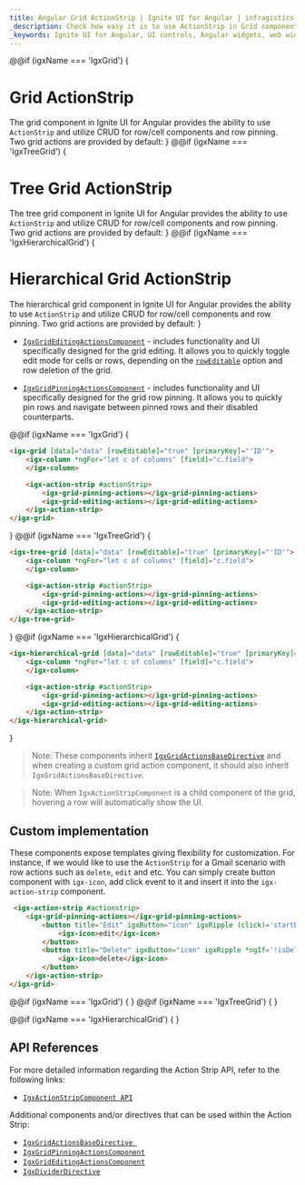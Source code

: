 ```yaml
---
title: Angular Grid ActionStrip | Ignite UI for Angular | infragistics 
_description: Check how easy it is to use ActionStrip in Grid component to achieve row actions
_keywords: Ignite UI for Angular, UI controls, Angular widgets, web widgets, UI widgets, Angular, Native Angular Components Suite, Native Angular Controls, Native Angular Components Library, Angular ActionStrip components, Angular ActionStrip directives, Angular ActionStrip controls
---
```

@@if (igxName === 'IgxGrid') {
# Grid ActionStrip

The grid component in Ignite UI for Angular provides the ability to use `ActionStrip` and utilize CRUD for row/cell components and row pinning.
Two grid actions are provided by default:
}
@@if (igxName === 'IgxTreeGrid') {
# Tree Grid ActionStrip

The tree grid component in Ignite UI for Angular provides the ability to use `ActionStrip` and utilize CRUD for row/cell components and row pinning.
Two grid actions are provided by default:
}
@@if (igxName === 'IgxHierarchicalGrid') {
# Hierarchical Grid ActionStrip

The hierarchical grid component in Ignite UI for Angular provides the ability to use `ActionStrip` and utilize CRUD for row/cell components and row pinning.
Two grid actions are provided by default:
}

- [`IgxGridEditingActionsComponent`]({environment:angularApiUrl}/classes/igxgrideditingactionscomponent.html) - includes functionality and UI specifically designed for the grid editing. It allows you to quickly toggle edit mode for cells or rows, depending on the [`rowEditable`]({environment:angularApiUrl}/classes/IgxGridComponent.html#rowEditable) option and row deletion of the grid.

- [`IgxGridPinningActionsComponent`]({environment:angularApiUrl}/classes/igxgridpinningactionscomponent.html) - includes functionality and UI specifically designed for the grid row pinning. It allows you to quickly pin rows and navigate between pinned rows and their disabled counterparts.


@@if (igxName === 'IgxGrid') {
```html
<igx-grid [data]="data" [rowEditable]="true" [primaryKey]="'ID'">
    <igx-column *ngFor="let c of columns" [field]="c.field">
    </igx-column>

    <igx-action-strip #actionStrip>
        <igx-grid-pinning-actions></igx-grid-pinning-actions>
        <igx-grid-editing-actions></igx-grid-editing-actions>
    </igx-action-strip>
</igx-grid>
```
}
@@if (igxName === 'IgxTreeGrid') {
```html
<igx-tree-grid [data]="data" [rowEditable]="true" [primaryKey]="'ID'">
    <igx-column *ngFor="let c of columns" [field]="c.field">
    </igx-column>

    <igx-action-strip #actionStrip>
        <igx-grid-pinning-actions></igx-grid-pinning-actions>
        <igx-grid-editing-actions></igx-grid-editing-actions>
    </igx-action-strip>
</igx-tree-grid>
```
}
@@if (igxName === 'IgxHierarchicalGrid') {
```html
<igx-hierarchical-grid [data]="data" [rowEditable]="true" [primaryKey]="'ID'">
    <igx-column *ngFor="let c of columns" [field]="c.field">
    </igx-column>

    <igx-action-strip #actionStrip>
        <igx-grid-pinning-actions></igx-grid-pinning-actions>
        <igx-grid-editing-actions></igx-grid-editing-actions>
    </igx-action-strip>
</igx-hierarchical-grid>
```
}

>Note: These components inherit [`IgxGridActionsBaseDirective`]({environment:infragisticsBaseUrl}/classes/igxgridactionsbasedirective.html) and when creating a custom grid action component, it should also inherit `IgxGridActionsBaseDirective`.

>Note: When `IgxActionStripComponent` is a child component of the grid, hovering a row will automatically show the UI.

## Custom implementation
These components expose templates giving flexibility for customization. For instance, if we would like to use the `ActionStrip` for a Gmail scenario with row actions such as `delete`, `edit` and etc. You can simply create button component with `igx-icon`, add click event to it and insert it into the `igx-action-strip` component.

```html
 <igx-action-strip #actionstrip>
    <igx-grid-pinning-actions></igx-grid-pinning-actions>
        <button title="Edit" igxButton="icon" igxRipple (click)='startEdit(actionstrip.context)'>
            <igx-icon>edit</igx-icon>
        </button>
        <button title="Delete" igxButton="icon" igxRipple *ngIf='!isDeleted(actionstrip.context)' (click)='actionstrip.context.delete()'>
            <igx-icon>delete</igx-icon>
        </button>
    </igx-action-strip>
</igx-grid>
```

@@if (igxName === 'IgxGrid') {
<code-view style="height: 600px;" 
           data-demos-base-url="{environment:demosBaseUrl}" 
           iframe-src="{environment:demosBaseUrl}/grid/grid-action-strip" >
</code-view>
}
@@if (igxName === 'IgxTreeGrid') {
<code-view style="height: 600px;" 
           data-demos-base-url="{environment:demosBaseUrl}" 
           iframe-src="{environment:demosBaseUrl}/tree-grid/grid-action-strip" >
</code-view>
}

@@if (igxName === 'IgxHierarchicalGrid') {
<code-view style="height: 600px;" 
           data-demos-base-url="{environment:demosBaseUrl}" 
           iframe-src="{environment:demosBaseUrl}/hierarchical-grid/hGrid-action-strip" >
</code-view>
}

## API References

For more detailed information regarding the Action Strip API, refer to the following links:
* [`IgxActionStripComponent API`]({environment:angularApiUrl}/classes/igxactionstripcomponent.html)

Additional components and/or directives that can be used within the Action Strip:

* [`IgxGridActionsBaseDirective `]({environment:angularApiUrl}/classes/igxgridactionsbasedirective.html)
* [`IgxGridPinningActionsComponent`]({environment:angularApiUrl}/classes/igxpinningactionscomponent.html)
* [`IgxGridEditingActionsComponent`]({environment:angularApiUrl}/classes/igxeditingactionscomponent.html)
* [`IgxDividerDirective`]({environment:angularApiUrl}/classes/igxdividerdirective.html)